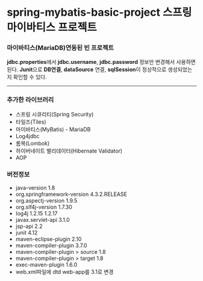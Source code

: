 # spring-mybatis-basic-project 스프링 마이바티스 프로젝트

### 마이바티스(MariaDB)연동된 빈 프로젝트
**jdbc.properties**에서 **jdbc.username**, **jdbc.password** 정보만 변경해서 사용하면 된다.
**Junit**으로 **DB연결**, **dataSource** 연결, **sqlSession**이 정상적으로 생성되었는지 확인할 수 있다.

***

### 추가한 라이브러리
* 스프링 시큐리티(Spring Security)
* 타일즈(Tiles)
* 마이바티스(MyBatis) - MariaDB
* Log4jdbc
* 롬복(Lombok)
* 하이버네이트 밸리데이터(Hibernate Validator)
* AOP

### 버전정보
* java-version 1.8
* org.springframework-version 4.3.2.RELEASE
* org.aspectj-version 1.9.5
* org.slf4j-version 1.7.30
* log4j 1.2.15 1.2.17
* javax.servlet-api 3.1.0
* jsp-api 2.2
* junit 4.12
* maven-eclipse-plugin 2.10
* maven-compiler-plugin 3.7.0
* maven-compiler-plugin > source 1.8
* maven-compiler-plugin > target 1.8
* exec-maven-plugin 1.6.0
* web.xml파일에 dtd web-app를 3.1로 변경